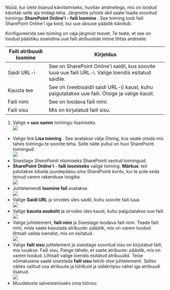 Nüüd, kui olete lisanud käivitamiseks, huvitav andmetega, mis on loodud käivitab selle aja midagi teha. Järgmiste juhiste abil saate lisada soovitud toimingu **SharePoint Online'i - faili loomine** . See toiming loob faili SharePoint Online'i iga kord, kui uue üksuse päästik käivitub. 

Konfigureerida see toiming on vaja järgmist teavet. Te teate, et see on loodud päästiku sisendina uue faili atribuutide mõne lihtsa andmete:

|Faili atribuudi loomine|Kirjeldus|
|---|---|
|Saidi URL-i|See on SharePoint Online'i saidil, kus soovite luua uue faili URL-i. Valige loendis esitatud saidile.|
|Kausta tee|See on (veebisaidil saidi URL-i) kaust, kuhu paigutatakse uue faili. Otsige ja valige kaust.|
|Faili nimi|See on loodava faili nimi.|
|Faili sisu|Mis on kirjutatud faili sisu.|

1. Valige **+ uus samm** toimingu lisamiseks.  
![](./media/connectors-create-api-sharepointonline/action-1.png)  
- Valige link **Lisa toiming** . See avatakse välja Otsing, kus saate otsida mis tahes toimingu te soovite teha. Selle näite puhul on huvi SharePointi toimingud.    
![](./media/connectors-create-api-sharepointonline/action-2.png)    
- Sisestage *SharePointi* otsimiseks SharePointi seotud toiminguid.
- **SharePoint Online'i - faili loomiseks** valige toiming.   **Märkus**: teil palutakse lubada juurdepääsu oma SharePointi konto, kui te pole seda teinud varem rakenduse loogika.    
![](./media/connectors-create-api-sharepointonline/action-3.png)    
- Juhtelemendi **loomine fail** avatakse.   
![](./media/connectors-create-api-sharepointonline/action-4.png)     
- Valige **Saidi URL** ja sirvides üles saidil, kuhu soovite faili luua.     
![](./media/connectors-create-api-sharepointonline/action-5.png)  
- Valige **kausta asukoht** ja sirvides üles kaust, kuhu paigutatakse uue faili.  
![](./media/connectors-create-api-sharepointonline/action-6.png)  
- Valige juhtelement, **faili nimi** ja Sisestage loodava faili nimi. Teade faili nimi, mida saate kasutada atribuute: päästik, mis on varem loodud lihtsalt valida loendist, mis on esitatud.     
![](./media/connectors-create-api-sharepointonline/action-7.png)  
- Valige **faili sisu** juhtelement ja sisestage soovitud sisu on kirjutatud faili, mis luuakse. Faili sisu, Pange tähele, et saate atribuute: päästik, mis on varem loodud. Lihtsalt valige loendis esitatud atribuudid. Teise võimalusena saate sisestada **faili sisu** teksti otse juhtelementi. Selles näites valitud osa atribuute ja tühikuid ja sidekriipsu vahel iga atribuudi lisanud.        
![](./media/connectors-create-api-sharepointonline/action-8.png)  
- Muudatuste salvestamiseks oma töövoo  
